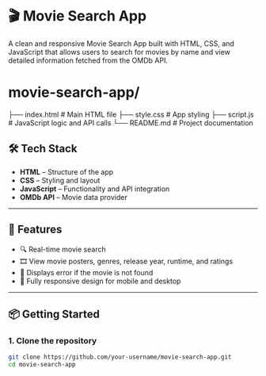 # 🎬 Movie Search App

A clean and responsive Movie Search App built with HTML, CSS, and JavaScript that allows users to search for movies by name and view detailed information fetched from the OMDb API.



# movie-search-app/
├── index.html      # Main HTML file
├── style.css       # App styling
├── script.js       # JavaScript logic and API calls
└── README.md       # Project documentation


## 🛠️ Tech Stack

- **HTML** – Structure of the app  
- **CSS** – Styling and layout  
- **JavaScript** – Functionality and API integration  
- **OMDb API** – Movie data provider

---

## 🚀 Features

- 🔍 Real-time movie search
- 🎞️ View movie posters, genres, release year, runtime, and ratings
- 💬 Displays error if the movie is not found
- 📱 Fully responsive design for mobile and desktop

---

## 📦 Getting Started

### 1. Clone the repository

```bash
git clone https://github.com/your-username/movie-search-app.git
cd movie-search-app
